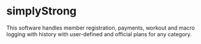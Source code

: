 # simplyStrong
This software handles member registration, payments, workout and macro logging with history with user-defined and official plans for any category.
